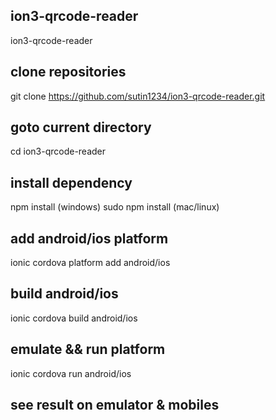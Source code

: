 ## ion3-qrcode-reader
ion3-qrcode-reader
## clone repositories
git clone https://github.com/sutin1234/ion3-qrcode-reader.git
## goto current directory
cd ion3-qrcode-reader
## install dependency
npm install (windows)
sudo npm install (mac/linux)
## add android/ios platform
ionic cordova platform add android/ios
## build android/ios
ionic cordova build android/ios
## emulate && run platform
ionic cordova run android/ios
## see result on emulator & mobiles

